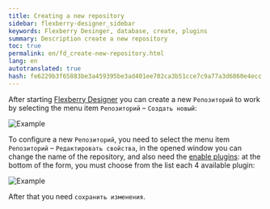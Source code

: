 ```yaml
---
title: Creating a new repository
sidebar: flexberry-designer_sidebar
keywords: Flexberry Desinger, database, create, plugins
summary: Description create a new repository
toc: true
permalink: en/fd_create-new-repository.html
lang: en
autotranslated: true
hash: fe6229b3f65883be3a459395be3ad401ee702ca3b51cce7c9a77a3d6860e4ecc
---
```


After starting [Flexberry Designer](fd_flexberry-designer.html) you can create a new `Репозиторий` to work by selecting the menu item `Репозиторий` – `Создать новый`:

![Example](/images/pages/products/flexberry-designer/about/create-new-repository.png)

To configure a new `Репозиторий`, you need to select the menu item `Репозиторий` – `Редактировать свойства`, in the opened window you can change the name of the repository, and also need the [enable plugins](fd_flexberry-plugins.html): at the bottom of the form, you must choose from the list each 4 available plugin:

![Example](/images/pages/products/flexberry-designer/about/edit-repository-properties.png)

After that you need `сохранить изменения`.




